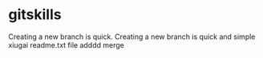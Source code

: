 # gitskills
Creating a new branch is quick.
Creating a new branch is quick and simple
xiugai readme.txt file
adddd merge
